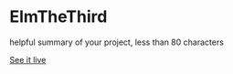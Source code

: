 # ElmTheThird

helpful summary of your project, less than 80 characters

[See it live](https://satellite-of-love.github.io/ElmTheThird)